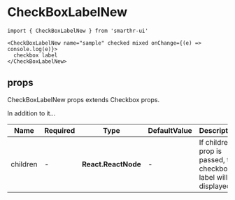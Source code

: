 # CheckBoxLabelNew

```tsx
import { CheckBoxLabelNew } from 'smarthr-ui'

<CheckBoxLabelNew name="sample" checked mixed onChange={(e) => console.log(e)}>
  checkbox label
</CheckBoxLabelNew>
```

## props

CheckBoxLabelNew props extends Checkbox props.

In addition to it...

| Name     | Required | Type                | DefaultValue | Description                                                       |
| -------- | -------- | ------------------- | ------------ | ----------------------------------------------------------------- |
| children | -        | **React.ReactNode** | -            | If children prop is passed, the checkbox label will be displayed. |
